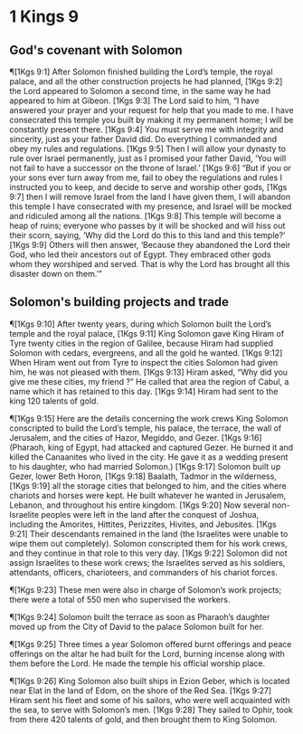 # 1 Kings 9

## God's covenant with Solomon
¶[1Kgs 9:1] After Solomon finished building the Lord’s temple, the royal palace, and all the other construction projects he had planned,
[1Kgs 9:2] the Lord appeared to Solomon a second time, in the same way he had appeared to him at Gibeon.
[1Kgs 9:3] The Lord said to him, “I have answered your prayer and your request for help that you made to me. I have consecrated this temple you built by making it my permanent home; I will be constantly present there.
[1Kgs 9:4] You must serve me with integrity and sincerity, just as your father David did. Do everything I commanded and obey my rules and regulations.
[1Kgs 9:5] Then I will allow your dynasty to rule over Israel permanently, just as I promised your father David, ‘You will not fail to have a successor on the throne of Israel.’
[1Kgs 9:6] “But if you or your sons ever turn away from me, fail to obey the regulations and rules I instructed you to keep, and decide to serve and worship other gods,
[1Kgs 9:7] then I will remove Israel from the land I have given them, I will abandon this temple I have consecrated with my presence, and Israel will be mocked and ridiculed among all the nations.
[1Kgs 9:8] This temple will become a heap of ruins; everyone who passes by it will be shocked and will hiss out their scorn, saying, ‘Why did the Lord do this to this land and this temple?’
[1Kgs 9:9] Others will then answer, ‘Because they abandoned the Lord their God, who led their ancestors out of Egypt. They embraced other gods whom they worshiped and served. That is why the Lord has brought all this disaster down on them.’”

## Solomon's building projects and trade
¶[1Kgs 9:10] After twenty years, during which Solomon built the Lord’s temple and the royal palace,
[1Kgs 9:11] King Solomon gave King Hiram of Tyre twenty cities in the region of Galilee, because Hiram had supplied Solomon with cedars, evergreens, and all the gold he wanted.
[1Kgs 9:12] When Hiram went out from Tyre to inspect the cities Solomon had given him, he was not pleased with them.
[1Kgs 9:13] Hiram asked, “Why did you give me these cities, my friend ?” He called that area the region of Cabul, a name which it has retained to this day.
[1Kgs 9:14] Hiram had sent to the king 120 talents of gold.

¶[1Kgs 9:15] Here are the details concerning the work crews King Solomon conscripted to build the Lord’s temple, his palace, the terrace, the wall of Jerusalem, and the cities of Hazor, Megiddo, and Gezer.
[1Kgs 9:16] (Pharaoh, king of Egypt, had attacked and captured Gezer. He burned it and killed the Canaanites who lived in the city. He gave it as a wedding present to his daughter, who had married Solomon.)
[1Kgs 9:17] Solomon built up Gezer, lower Beth Horon,
[1Kgs 9:18] Baalath, Tadmor in the wilderness,
[1Kgs 9:19] all the storage cities that belonged to him, and the cities where chariots and horses were kept. He built whatever he wanted in Jerusalem, Lebanon, and throughout his entire kingdom.
[1Kgs 9:20] Now several non-Israelite peoples were left in the land after the conquest of Joshua, including the Amorites, Hittites, Perizzites, Hivites, and Jebusites.
[1Kgs 9:21] Their descendants remained in the land (the Israelites were unable to wipe them out completely). Solomon conscripted them for his work crews, and they continue in that role to this very day.
[1Kgs 9:22] Solomon did not assign Israelites to these work crews; the Israelites served as his soldiers, attendants, officers, charioteers, and commanders of his chariot forces.

¶[1Kgs 9:23] These men were also in charge of Solomon’s work projects; there were a total of 550 men who supervised the workers.

¶[1Kgs 9:24] Solomon built the terrace as soon as Pharaoh’s daughter moved up from the City of David to the palace Solomon built for her.

¶[1Kgs 9:25] Three times a year Solomon offered burnt offerings and peace offerings on the altar he had built for the Lord, burning incense along with them before the Lord. He made the temple his official worship place.

¶[1Kgs 9:26] King Solomon also built ships in Ezion Geber, which is located near Elat in the land of Edom, on the shore of the Red Sea.
[1Kgs 9:27] Hiram sent his fleet and some of his sailors, who were well acquainted with the sea, to serve with Solomon’s men.
[1Kgs 9:28] They sailed to Ophir, took from there 420 talents of gold, and then brought them to King Solomon.

